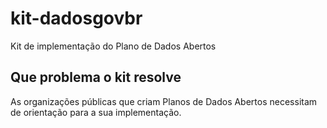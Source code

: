 kit-dadosgovbr
==============

Kit de implementação do Plano de Dados Abertos

## Que problema o kit resolve

As organizações públicas que criam Planos de Dados Abertos necessitam de orientação para a sua implementação.
